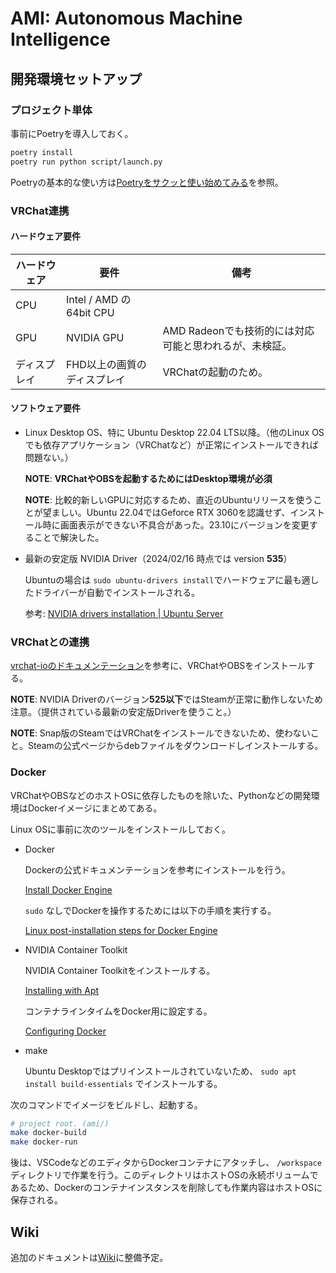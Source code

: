 # AMI: Autonomous Machine Intelligence

<!-- ここに良い感じのバナーを貼る -->

<!--
## ぱみきゅーのご紹介
- VRChatで観測する方法
- Discordのpamiq-now

## AMIの位置づけと開発の動機
- P-AMI<Q>プロジェクト概要・目的
- AMIの位置づけ

Google Slide・PDFへのリンク等
-->

## 開発環境セットアップ

### プロジェクト単体

事前にPoetryを導入しておく。

```sh
poetry install
poetry run python script/launch.py
```

Poetryの基本的な使い方は[Poetryをサクッと使い始めてみる](https://qiita.com/ksato9700/items/b893cf1db83605898d8a)を参照。

### VRChat連携

<!-- ここにVRChat連携の図を貼る -->

#### ハードウェア要件

| ハードウェア | 要件                        | 備考                                                   |
| ------------ | --------------------------- | ------------------------------------------------------ |
| CPU          | Intel / AMD の64bit CPU     |                                                        |
| GPU          | NVIDIA GPU                  | AMD Radeonでも技術的には対応可能と思われるが、未検証。 |
| ディスプレイ | FHD以上の画質のディスプレイ | VRChatの起動のため。                                   |

#### ソフトウェア要件

- Linux Desktop OS、特に Ubuntu Desktop 22.04 LTS以降。（他のLinux OSでも依存アプリケーション（VRChatなど）が正常にインストールできれば問題ない。）

  **NOTE**: **VRChatやOBSを起動するためにはDesktop環境が必須**

  **NOTE**: 比較的新しいGPUに対応するため、直近のUbuntuリリースを使うことが望ましい。Ubuntu 22.04ではGeforce RTX 3060を認識せず、インストール時に画面表示ができない不具合があった。23.10にバージョンを変更することで解決した。

- 最新の安定版 NVIDIA Driver（2024/02/16 時点では version **535**）

  Ubuntuの場合は `sudo ubuntu-drivers install`でハードウェアに最も適したドライバーが自動でインストールされる。

  参考: [NVIDIA drivers installation | Ubuntu Server](https://ubuntu.com/server/docs/nvidia-drivers-installation)

### VRChatとの連携

[vrchat-ioのドキュメンテーション](https://github.com/Geson-anko/vrchat-io?tab=readme-ov-file#vrchat)を参考に、VRChatやOBSをインストールする。

**NOTE**: NVIDIA Driverのバージョン**525以下**ではSteamが正常に動作しないため注意。（提供されている最新の安定版Driverを使うこと。）

**NOTE**: Snap版のSteamではVRChatをインストールできないため、使わないこと。Steamの公式ページからdebファイルをダウンロードしインストールする。

### Docker

VRChatやOBSなどのホストOSに依存したものを除いた、Pythonなどの開発環境はDockerイメージにまとめてある。

Linux OSに事前に次のツールをインストールしておく。

- Docker

  Dockerの公式ドキュメンテーションを参考にインストールを行う。

  [Install Docker Engine](https://docs.docker.com/engine/install/)

  `sudo` なしでDockerを操作するためには以下の手順を実行する。

  [Linux post-installation steps for Docker Engine](https://docs.docker.com/engine/install/linux-postinstall/)

- NVIDIA Container Toolkit

  NVIDIA Container Toolkitをインストールする。

  [Installing with Apt](https://docs.nvidia.com/datacenter/cloud-native/container-toolkit/latest/install-guide.html#installing-with-apt)

  コンテナラインタイムをDocker用に設定する。

  [Configuring Docker](https://docs.nvidia.com/datacenter/cloud-native/container-toolkit/latest/install-guide.html#configuring-docker)

- make

  Ubuntu Desktopではプリインストールされていないため、 `sudo apt install build-essentials` でインストールする。

次のコマンドでイメージをビルドし、起動する。

```sh
# project root. (ami/)
make docker-build
make docker-run
```

後は、VSCodeなどのエディタからDockerコンテナにアタッチし、 `/workspace` ディレクトリで作業を行う。このディレクトリはホストOSの永続ボリュームであるため、Dockerのコンテナインスタンスを削除しても作業内容はホストOSに保存される。

## Wiki

追加のドキュメントは[Wiki](https://github.com/MLShukai/ami/wiki)に整備予定。
